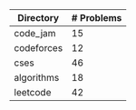 | Directory | # Problems |
| --------- | ---------- |
| code_jam | 15 |
| codeforces | 12 |
| cses | 46 |
| algorithms | 18 |
| leetcode | 42 |
